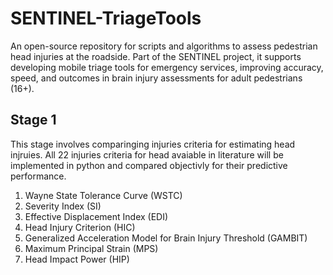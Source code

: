 # SENTINEL-TriageTools
An open-source repository for scripts and algorithms to assess pedestrian head injuries at the roadside. Part of the SENTINEL project, it supports developing mobile triage tools for emergency services, improving accuracy, speed, and outcomes in brain injury assessments for adult pedestrians (16+).

## Stage 1
This stage involves comparinging injuries criteria for estimating head injruies. All 22 injuries criteria for head avaiable in literature will be implemented in python and compared objectivly for their predictive performance. 
1. Wayne State Tolerance Curve (WSTC)
2. Severity Index (SI)
3. Effective Displacement Index (EDI)
4. Head Injury Criterion (HIC)
5. Generalized Acceleration Model for Brain Injury Threshold (GAMBIT)
6. Maximum Principal Strain (MPS)
7. Head Impact Power (HIP)
